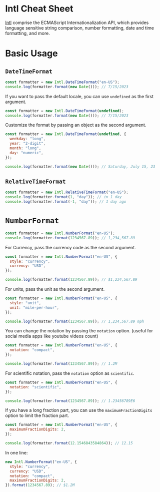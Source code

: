 # Intl Cheat Sheet

[Intl](https://developer.mozilla.org/en-US/docs/Web/JavaScript/Reference/Global_Objects/Intl#constructor_properties) comprise the ECMAScript Internationalization API, which provides language sensitive string comparison, number formatting, date and time formatting, and more.

# Basic Usage

## `DateTimeFormat`

```js
const formatter = new Intl.DateTimeFormat("en-US");
console.log(formatter.format(new Date())); // 7/15/2023
```

If you want to pass the default locale, you can use `undefined` as the first argument.

```js
const formatter = new Intl.DateTimeFormat(undefined);
console.log(formatter.format(new Date())); // 7/15/2023
```

Customize the format by passing an object as the second argument.

```js
const formatter = new Intl.DateTimeFormat(undefined, {
  weekday: "long",
  year: "2-digit",
  month: "long",
  day: "numeric",
});

console.log(formatter.format(new Date())); // Saturday, July 15, 23
```

## `RelativeTimeFormat`

```js
const formatter = new Intl.RelativeTimeFormat("en-US");
console.log(formatter.format(1, "day")); // in 1 day
console.log(formatter.format(-1, "day")); // 1 day ago
```

# `NumberFormat`

```js
const formatter = new Intl.NumberFormat("en-US");
console.log(formatter.format(1234567.89)); // 1,234,567.89
```

For Currency, pass the currency code as the second argument.

```js
const formatter = new Intl.NumberFormat("en-US", {
  style: "currency",
  currency: "USD",
});

console.log(formatter.format(1234567.89)); // $1,234,567.89
```

For units, pass the unit as the second argument.

```js
const formatter = new Intl.NumberFormat("en-US", {
  style: "unit",
  unit: "mile-per-hour",
});

console.log(formatter.format(1234567.89)); // 1,234,567.89 mph
```

You can change the notation by passing the `notation` option. (useful for social media apps like youtube videos count)

```js
const formatter = new Intl.NumberFormat("en-US", {
  notation: "compact",
});

console.log(formatter.format(1234567.89)); // 1.2M
```

For scientific notation, pass the `notation` option as `scientific`.

```js
const formatter = new Intl.NumberFormat("en-US", {
  notation: "scientific",
});

console.log(formatter.format(1234567.89)); // 1.23456789E6
```

If you have a long fraction part, you can use the `maximumFractionDigits` option to limit the fraction part.

```js
const formatter = new Intl.NumberFormat("en-US", {
  maximumFractionDigits: 2,
});

console.log(formatter.format(12.1546843584864)); // 12.15
```

In one line:

```js
new Intl.NumberFormat("en-US", {
  style: "currency",
  currency: "USD",
  notation: "compact",
  maximumFractionDigits: 2,
}).format(1234567.89); // $1.2M
```
